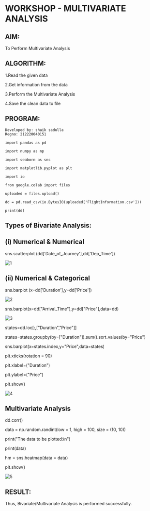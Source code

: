 # WORKSHOP - MULTIVARIATE ANALYSIS

## AIM: 

To Perform Multivariate Analysis

## ALGORITHM:

1.Read the given data

2.Get information from the data

3.Perform the Multivariate Analysis

4.Save the clean data to file

## PROGRAM:
~~~
Developed by: shaik sadulla
Regno: 212220040151
~~~
~~~
import pandas as pd

import numpy as np

import seaborn as sns

import matplotlib.pyplot as plt

import io

from google.colab import files

uploaded = files.upload()

dd = pd.read_csv(io.BytesIO(uploaded['FlightInformation.csv']))

print(dd)
~~~

## Types of Bivariate Analysis:

## (i) Numerical & Numerical
sns.scatterplot (dd['Date_of_Journey'],dd['Dep_Time'])

![1](https://user-images.githubusercontent.com/53014593/195491340-68a3bc53-3938-457c-bae4-2138d5c5ff99.png)

## (ii) Numerical & Categorical
sns.barplot (x=dd['Duration'],y=dd['Price'])

![2](https://user-images.githubusercontent.com/53014593/195491432-7694c436-7caa-4e9d-9ddc-3b2a55e19f1b.png)

sns.barplot(x=dd["Arrival_Time"],y=dd["Price"],data=dd)

![3](https://user-images.githubusercontent.com/53014593/195491501-48e2b95b-a751-495e-bf50-4f3b33335862.png)

states=dd.loc[:,["Duration","Price"]]

states=states.groupby(by=["Duration"]).sum().sort_values(by="Price")

sns.barplot(x=states.index,y="Price",data=states)

plt.xticks(rotation = 90)

plt.xlabel=("Duration")

plt.ylabel=("Price")

plt.show()

![4](https://user-images.githubusercontent.com/53014593/195491650-bd1ce9da-0399-469f-ad84-4f02854f6f6b.png)

## Multivariate Analysis

dd.corr()

data = np.random.randint(low = 1, high = 100, size = (10, 10))

print("The data to be plotted:\n")

print(data)

hm = sns.heatmap(data = data)

plt.show()

![5](https://user-images.githubusercontent.com/53014593/195491749-357f3918-d627-4566-85ab-44b21a758900.png)


## RESULT:
Thus, Bivariate/Multivariate Analysis is performed  successfully.








